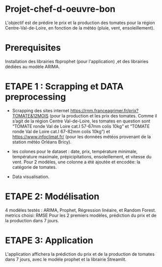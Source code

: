 # Projet-chef-d-oeuvre-bon



L'objectif est de prédire le prix et la production des tomates pour la région Centre-Val-de-Loire, 
en fonction de la météo (pluie, vent, ensoleillement).

# Prerequisites

Installation des librairies fbprophet (pour l'application) ,et des librairies dédiées au modèle ARIMA.

# ETAPE 1 : Scrapping et DATA preprocessing

- Scrapping des sites internet https://rnm.franceagrimer.fr/prix?TOMATE&12MOIS (pour la production et les prix des tomates. Comme il s’agit de la région Centre Val-de-Loire, les tomates en question sont “TOMATE ronde Val de Loire cat.I 57-67mm colis 10kg” et “TOMATE ronde Val de Loire cat.I 67-82mm colis 10kg”) et https://www.infoclimat.fr/ (pour les données météos provenant de la station météo Orléans Bricy).


- les colones pour le dataset : date, prix, température minimale, température maximale, prépicipitations, ensoleillement, et vitesse du vent. Pour 2 modèles, une colonne a été ajoutée et encodée: la catégorie de tomates.

- Data visualisation.

# ETAPE 2: Modélisation

4 modèles testés : ARIMA, Prophet, Régression linéaire, et Random Forest.
metrics choisi: RMSE
Pour les 2 premiers modèles, prédiction du prix et de la production dans 7 jours.

# ETAPE 3: Application

L'application affichera la prédiction du prix et de la production de tomates dans 7 jours, avec le modèle prophet et la librairie Streamlit.
